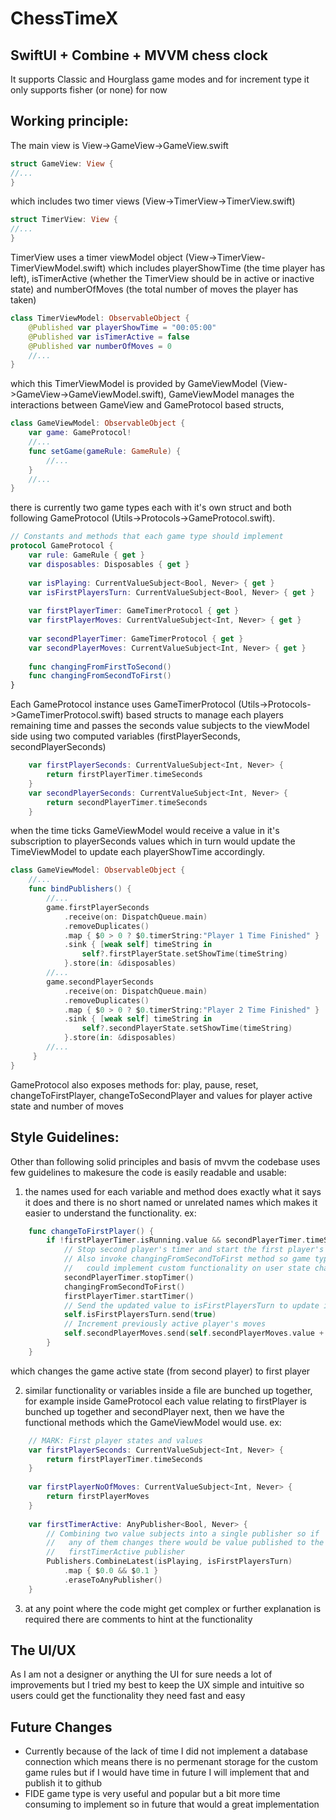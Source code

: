 # ChessTimeX


## SwiftUI + Combine + MVVM chess clock
It supports Classic and Hourglass game modes and for increment type it only supports fisher (or none) for now


## Working principle:
The main view is View->GameView->GameView.swift
```swift
struct GameView: View {
//...
}
```
which includes two timer views (View->TimerView->TimerView.swift) 
```swift
struct TimerView: View {
//...
}
```
TimerView uses a timer viewModel object (View->TimerView-TimerViewModel.swift) which includes playerShowTime (the time player has left), isTimerActive (whether the TimerView should be in active or inactive state) and numberOfMoves (the total number of moves the player has taken)
```swift
class TimerViewModel: ObservableObject {
    @Published var playerShowTime = "00:05:00"
    @Published var isTimerActive = false
    @Published var numberOfMoves = 0
    //...
}
```
which this TimerViewModel is provided by GameViewModel (View->GameView->GameViewModel.swift), GameViewModel manages the interactions between GameView and GameProtocol based structs,
```swift
class GameViewModel: ObservableObject {
    var game: GameProtocol!
    //...
    func setGame(gameRule: GameRule) {
        //...
    }
    //...
}
```
there is currently two game types each with it's own struct and both following GameProtocol (Utils->Protocols->GameProtocol.swift).
```swift
// Constants and methods that each game type should implement
protocol GameProtocol {
    var rule: GameRule { get }
    var disposables: Disposables { get }
    
    var isPlaying: CurrentValueSubject<Bool, Never> { get }
    var isFirstPlayersTurn: CurrentValueSubject<Bool, Never> { get }
    
    var firstPlayerTimer: GameTimerProtocol { get }
    var firstPlayerMoves: CurrentValueSubject<Int, Never> { get }
    
    var secondPlayerTimer: GameTimerProtocol { get }
    var secondPlayerMoves: CurrentValueSubject<Int, Never> { get }
    
    func changingFromFirstToSecond()
    func changingFromSecondToFirst()
}
```
Each GameProtocol instance uses GameTimerProtocol (Utils->Protocols->GameTimerProtocol.swift) based structs to manage each players remaining time and passes the seconds value subjects to the viewModel side using two computed variables (firstPlayerSeconds, secondPlayerSeconds)
```swift
    var firstPlayerSeconds: CurrentValueSubject<Int, Never> {
        return firstPlayerTimer.timeSeconds
    }
    var secondPlayerSeconds: CurrentValueSubject<Int, Never> {
        return secondPlayerTimer.timeSeconds
    }
```
when the time ticks GameViewModel would receive a value in it's subscription to playerSeconds values which in turn would update the TimeViewModel to update each playerShowTime accordingly.
```swift
class GameViewModel: ObservableObject {
    //...
    func bindPublishers() {
        //...
        game.firstPlayerSeconds
            .receive(on: DispatchQueue.main)
            .removeDuplicates()
            .map { $0 > 0 ? $0.timerString:"Player 1 Time Finished" }
            .sink { [weak self] timeString in
                self?.firstPlayerState.setShowTime(timeString)
            }.store(in: &disposables)
        //...
        game.secondPlayerSeconds
            .receive(on: DispatchQueue.main)
            .removeDuplicates()
            .map { $0 > 0 ? $0.timerString:"Player 2 Time Finished" }
            .sink { [weak self] timeString in
                self?.secondPlayerState.setShowTime(timeString)
            }.store(in: &disposables)
        //...
     }
}
```
GameProtocol also exposes methods for: play, pause, reset, changeToFirstPlayer, changeToSecondPlayer and values for player active state and number of moves


## Style Guidelines:
Other than following solid principles and basis of mvvm the codebase uses few guidelines to makesure the code is easily readable and usable: 
1) the names used for each variable and method does exactly what it says it does and there is no short named or unrelated names which makes it easier to understand the functionality. ex:
```swift
    func changeToFirstPlayer() {
        if !firstPlayerTimer.isRunning.value && secondPlayerTimer.timeSeconds.value > 0 {
            // Stop second player's timer and start the first player's
            // Also invoke changingFromSecondToFirst method so game types
            //   could implement custom functionality on user state change
            secondPlayerTimer.stopTimer()
            changingFromSecondToFirst()
            firstPlayerTimer.startTimer()
            // Send the updated value to isFirstPlayersTurn to update isActive states
            self.isFirstPlayersTurn.send(true)
            // Increment previously active player's moves
            self.secondPlayerMoves.send(self.secondPlayerMoves.value + 1)
        }
    }
```
which changes the game active state (from second player) to first player

2) similar functionality or variables inside a file are bunched up together, for example inside GameProtocol each value relating to firstPlayer is bunched up together and secondPlayer next, then we have the functional methods which the GameViewModel would use. ex:
```swift
    // MARK: First player states and values
    var firstPlayerSeconds: CurrentValueSubject<Int, Never> {
        return firstPlayerTimer.timeSeconds
    }
    
    var firstPlayerNoOfMoves: CurrentValueSubject<Int, Never> {
        return firstPlayerMoves
    }
    
    var firstTimerActive: AnyPublisher<Bool, Never> {
        // Combining two value subjects into a single publisher so if
        //   any of them changes there would be value published to the
        //   firstTimerActive publisher
        Publishers.CombineLatest(isPlaying, isFirstPlayersTurn)
            .map { $0.0 && $0.1 }
            .eraseToAnyPublisher()
    }
```

3) at any point where the code might get complex or further explanation is required there are comments to hint at the functionality


## The UI/UX
As I am not a designer or anything the UI for sure needs a lot of improvements but I tried my best to keep the UX simple and intuitive so users could get the functionality they need fast and easy


## Future Changes
- Currently because of the lack of time I did not implement a database connection which means there is no permenant storage for the custom game rules but if I would have time in future I will implement that and publish it to github
- FIDE game type is very useful and popular but a bit more time consuming to implement so in future that would a great implementation
